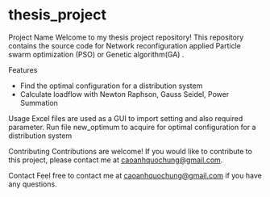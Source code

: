 # thesis_project

Project Name
Welcome to my thesis project repository! This repository contains the source code  for Network reconfiguration applied Particle swarm optimization (PSO) or Genetic algorithm(GA) .

Features
- Find the optimal configuration for a distribution system
- Calculate loadflow with Newton Raphson, Gauss Seidel, Power Summation


Usage
Excel files are used as a GUI to import setting and also required parameter. Run file new_optimum to acquire for optimal configuration for a distribution system

Contributing
Contributions are welcome! If you would like to contribute to this project, please contact me at caoanhquochung@gmail.com.

Contact
Feel free to contact me at caoanhquochung@gmail.com if you have any questions.








